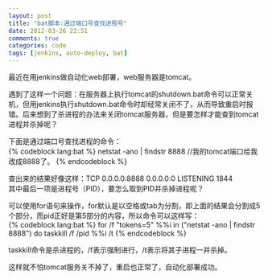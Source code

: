 ```yaml
---
layout: post
title: "bat脚本:通过端口号查找进程号"
date: 2012-03-26 22:51
comments: true
categories: code
tags: [jenkins, auto-deploy, bat]
---
```


最近在用jenkins做自动化web部署，web服务器是tomcat。  
  
遇到了这样一个问题：在服务器上执行tomcat的shutdown.bat命令可以正常关机，但用jenkins执行shutdown.bat命令时却经常关闭不了，从而导致重启时报错。后来想到了杀进程的办法来关闭tomcat服务器，但是要怎样才能查到tomcat进程并杀掉呢？  
  
下面是通过端口号查找进程的命令：  
{% codeblock lang:bat %}
netstat -ano | findstr 8888 //我的tomcat端口给我改成8888了。
{% endcodeblock %}  
  
查出来的结果好像这样：TCP    0.0.0.0:8888           0.0.0.0:0              LISTENING       1844  
其中最后一项是进程号（PID），要怎么取到PID并杀掉进程呢？  
  
可以使用for语句来操作，for默认是以空格或tab为分割，即上面的结果会分割成5个部分，而pid正好是第5部分的内容，所以命令可以这样写：  
{% codeblock lang:bat %}
for /f "tokens=5" %%i in ("netstat -ano | findstr 8888") do taskkill /f /pid %%i /t
{% endcodeblock %}  
  
taskkill命令是杀进程的，/f表示强制进行，/t表示将其子进程一并杀掉。  
  
这样就不怕tomcat服务关不掉了，重启也正常了，自动化部署成功。  
